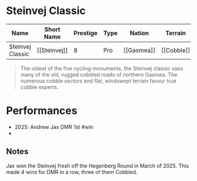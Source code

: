 # Steinvej Classic

| Name | Short Name | Prestige | Type | Nation | Terrain | Length |
|-----|------|------|-----|----|-----|-----|
| Steinvej Classic | [[Steinvej]] | 8 | Pro | [[Gasmea]] | [[Cobble]] | Monument


> The oldest of the five cycling monuments, the Steinvej classic uses many of the old, rugged cobbled roads of northern Gasmea. The numerous cobble sectors and flat, windswept terrain favour true cobble experts.

# Performances

* 2025: Andrew Jax DMR 1st #win
* 

## Notes

Jax won the Steinvej fresh off the Hegenberg Round in March of 2025. This made 4 wins for DMR in a row, three of them Cobbled. 